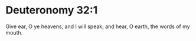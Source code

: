 # Deuteronomy 32:1

Give ear, O ye heavens, and I will speak; and hear, O earth, the words of my mouth.
